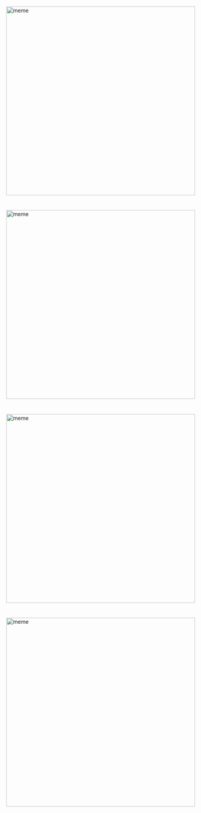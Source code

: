 <h1></h1> <img src="https://i.redd.it/c1aqn2wymfea1.jpg" alt="meme" width="500" height="500"></img><h1></h1> <img src="https://i.redd.it/ncyexointxba1.jpg" alt="meme" width="500" height="500"></img><h1></h1> <img src="https://i.redd.it/sgl4cehk9kaa1.jpg" alt="meme" width="500" height="500"></img><h1></h1> <img src="https://i.redd.it/qu9t1q0pf7ea1.png" alt="meme" width="500" height="500"></img>
